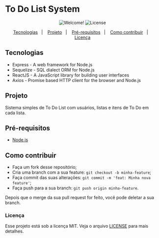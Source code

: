 # To Do List System

<p align="center">
  <img src="https://img.shields.io/static/v1?label=PRs&message=welcome&color=7159c1&labelColor=000000" alt="Welcome!" />
  <img alt="License" src="https://img.shields.io/github/license/alexsrh/to-do">
</p>

<p align="center">
  <a href="#tecnologias">Tecnologias</a>&nbsp;&nbsp;&nbsp;|&nbsp;&nbsp;&nbsp;
  <a href="#projeto">Projeto</a>&nbsp;&nbsp;&nbsp;|&nbsp;&nbsp;&nbsp;
  <a href="#pré-requisitos">Pré-requisitos</a>&nbsp;&nbsp;&nbsp;|&nbsp;&nbsp;&nbsp;
  <a href="#como-contribuir">Como contribuir</a>&nbsp;&nbsp;&nbsp;|&nbsp;&nbsp;&nbsp;
  <a href="#licença">Licença</a>
</p>

## Tecnologias

- Express - A web framework for Node.js
- Sequelize - SQL dialect ORM for Node.js
- ReactJS - A JavaScript library for building user interfaces
- Axios - Promise based HTTP client for the browser and Node.js

## Projeto
Sistema simples de To Do List com usuários, listas e itens de To Do em cada lista.

## Pré-requisitos

- [Node.js](https://nodejs.org/en/)

## Como contribuir

- Faça um fork desse repositório;
- Cria uma branch com a sua feature: `git checkout -b minha-feature`;
- Faça commit das suas alterações: `git commit -m 'feat: Minha nova feature'`;
- Faça push para a sua branch: `git push origin minha-feature`.

Depois que o merge da sua pull request for feito, você pode deletar a sua branch.

### Licença
Esse projeto está sob a licença MIT. Veja o arquivo [LICENSE](LICENSE.md) para mais detalhes.
